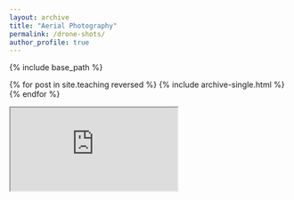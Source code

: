 ```yaml
---
layout: archive
title: "Aerial Photography"
permalink: /drone-shots/
author_profile: true
---
```


{% include base_path %}

{% for post in site.teaching reversed %}
  {% include archive-single.html %}
{% endfor %}

<iframe src="https://www.skypixel.com/photo360s/e4cb5e90-1e36-4dae-a902-9bf22fb9e337" id="embed"></iframe>
